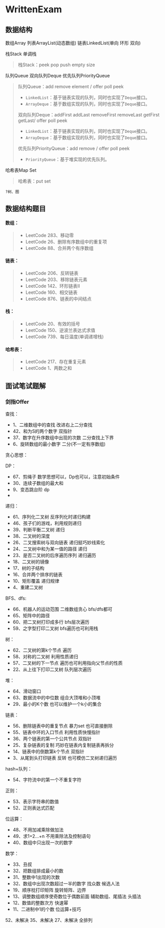 # WrittenExam

## 数据结构

数组Array 列表ArrayList(动态数组) 链表LinkedList(单向 环形 双向)

栈Stack 单调栈

> 栈Stack：peek pop push empty size

队列Queue 双向队列Deque 优先队列PriorityQueue

> 队列Queue：add remove element / offer poll peek
>
> - `LinkedList`：基于链表实现的队列，同时也实现了`Deque`接口。
> - `ArrayDeque`：基于数组实现的队列，同时也实现了`Deque`接口。
>
> 双向队列Deque：addFirst addLast removeFirst removeLast getFirst getLast/ offer poll peek
>
> - `LinkedList`：基于链表实现的队列，同时也实现了`Deque`接口。
> - `ArrayDeque`：基于数组实现的队列，同时也实现了`Deque`接口。
>
> 优先队列PriorityQueue：add remove / offer poll peek
>
> - `PriorityQueue`：基于堆实现的优先队列。

哈希表Map Set

> 哈希表：put set

`?树、图`

## 数据结构题目
#### 数组：
> - LeetCode 283、移动零
> - LeetCode 26、删除有序数组中的重复项
> - LeetCode 88、合并两个有序数组
#### 链表：
> - LeetCode 206、反转链表
> - LeetCode 203、移除链表元素
> - LeetCode 142、环形链表II
> - LeetCode 160、相交链表
> - LeetCode 876、链表的中间结点
#### 栈：
> - LeetCode 20、有效的括号
> - LeetCode 150、逆波兰表达式求值
> - LeetCode 739、每日温度(单调递增栈)
#### 哈希表：
> - LeetCode 217、存在重复元素
> - LeetCode 1、两数之和

## 面试笔试题解

### 剑指Offer
查找：
- 	1、二维数组中的查找 改进右上二分查找
- 	42、和为S的两个数字 双指针
- 	37、数字在升序数组中出现的次数 二分查找上下界
-	6、旋转数组的最小数字 二分(不一定有序数组)

贪心思想：

DP：
-	67、剪绳子 数学思想可以，Dp也可以，注意初始条件
-	30、连续子数组的最大和
-	9、变态跳台阶 dp
-
递归：
-	61、序列化二叉树 反序列化时递归构建
-	46、孩子们的游戏，利用规则递归
-	39、判断平衡二叉树 递归
-	38、二叉树的深度
-	26、二叉搜索树与双向链表 递归挺巧妙线索化
-	24、二叉树中和为某一值的路径 递归
-	23、是否二叉树的后序遍历序列 递归遍历
-	18、二叉树的镜像 
-	17、树的子结构
-	16、合并两个排序的链表
-	10、矩形覆盖 递归规律
-	4、重建二叉树


BFS、dfs:
-	66、机器人的运动范围 二维数组贪心 bfs/dfs都可
-	65、矩阵中的路径 
-	60、把二叉树打印成多行 bfs层次遍历
-	59、之字型打印二叉树 bfs遍历也可利用栈

树：
-	62、二叉树的第k个节点 遍历
-	58、对称的二叉树 利用性质递归
-	57、二叉树的下一节点 遍历也可利用指向父节点的性质
-	22、从上往下打印二叉树 队列层次遍历

堆：
-	64、滑动窗口 
-	63、数据流中的中位数 组合大顶堆和小顶堆
-	29、最小的K个数 也可以维护一个k小的集合


链表：
-	56、删除链表中的重复节点 暴力set 也可直接删除
-	55、链表中环的入口节点 利用性质快慢指针
-	36、两个链表的第一个公共节点 双指针
-	25、复杂链表的复制 巧妙在链表内复制链表再拆分
-	14、链表中的倒数第k个节点 双指针
-	3、从尾到头打印链表 反转 也可模仿二叉树递归遍历

hash+队列：
-	54、字符流中的第一个不重复字符

正则：
-	53、表示字符串的数值
-	52、正则表达式匹配

位运算：
-	48、不用加减乘除做加法
-	49、求1+2...+n 不用乘除法及控制语句
-	40、数组中只出现一次的数字

数学：
-	33、丑叔
-	32、把数组排成最小的数
-	31、整数中1出现的次数 
-	32、数组中出现次数超过一半的数字 找众数 候选人法
-	19、顺序枕打印矩阵 旋转矩阵、边界
-	13、调整数组顺序使奇数位于偶数前面 辅助数组、尾插法 头插法
-	12、数值的整数次方 快速幂
-	11、二进制中1的个数 位运算+技巧




52、未解决
35、未解决
27、未解决 全排列
